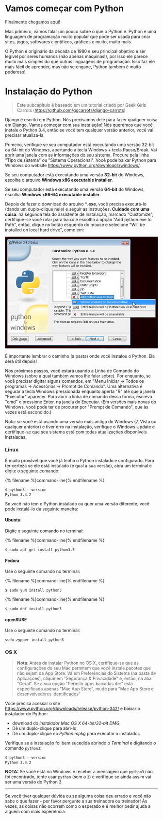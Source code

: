 # Vamos começar com Python

Finalmente chegamos aqui!

Mas primeiro, vamos falar um pouco sobre o que o Python é. Python é uma linguagem de programação muito popular que pode ser usada para criar sites, jogos, softwares científicos, gráficos e muito, muito mais.

O Python é originário da década de 1980 e seu principal objetivo é ser legível por seres humanos (não apenas máquinas!), por isso ele parece muito mais simples do que outras linguagens de programação. Isso faz ele mais fácil de aprender, mas não se engane, Python também é muito poderoso!

# Instalação do Python

> Este subcapítulo é baseado em um tutorial criado por Geek Girls Carrots (https://github.com/ggcarrots/django-carrots)

Django é escrito em Python. Nós precisamos dele para fazer qualquer coisa em Django. Vamos começar com sua instalação! Nós queremos que você instale o Python 3.4, então se você tem qualquer versão anterior, você vai precisar atualizá-la.

<!--sec data-title="Windows" data-id="python_windows" data-collapse=true ces-->
Primeiro, verifique se seu computador está executando uma versão 32-bit ou 64-bit do Windows, apertando a tecla Windows + tecla Pause/Break. Vai abrir uma janela com as informações do seu sistema. Procure pela linha "Tipo de sistema" ou "Sistema Operacional". Você pode baixar Python para Windows do website https://www.python.org/downloads/windows/. 

Se seu computador está executando uma versão **32-bit** do Windows, escolha o arquivo **Windows x86 executable installer**. 

Se seu computador está executando uma versão **64-bit** do Windows, escolha **Windows x86-64 executable installer**.

Depois de fazer o download do arquivo ***.exe**, você precisa executá-lo (dando um duplo-clique nele) e seguir as instruções. **Cuidado com uma coisa**: na segunda tela do assistente de instalação, marcado "Customize", certifique-se você rolar para baixo e escolha a opção "Add python.exe to Path", então, clique no botão esquerdo do mouse e selecione "Will be installed on local hard drive", como em:

![Não se esqueça de adicionar o Python para o Path][1]

 [1]: images/add_python_to_windows_path.png

É importante lembrar o caminho (a pasta) onde você instalou o Python. Ela será útil depois!

Nos próximos passos, você estará usando a Linha de Comando do Windows (sobre a qual também vamos lhe falar sobre). Por enquanto, se você precisar digitar alguns comandos, em "Menu Iniciar → Todos os programas → Acessórios → Prompt de Comando". Uma alternativa é segurar a tecla Windows pressionada enquanto aperta "R" até que a janela "Executar" aparecer. Para abrir a linha de comando dessa forma, escreva "cmd" e pressione Enter, na janela do Executar. (Em versões mais novas do Windows, você pode ter de procurar por "Prompt de Comando", que às vezes está escondido.)

Nota: se você está usando uma versão mais antiga do Windows (7, Vista ou qualquer anterior) e tiver erro na instalação, verifique o Windows Update e certifique-se que seu sistema está com todas atualizações disponíveis instaladas.

<!--endsec-->

### Linux

<!--sec data-title="Linux" data-id="python_linux"
data-collapse=true ces-->
É muito provável que você já tenha o Python instalado e configurado. Para ter certeza se ele está instalado (e qual a sua versão), abra um terminal e digite o seguinte comando:


{% filename %}command-line{% endfilename %}
```
$ python3 --version
Python 3.4.2
```

Se você não tem o Python instalado ou quer uma versão diferente, você pode instalá-lo da seguinte maneira:

<!--endsec-->

<!--sec data-title="Debian or Ubuntu" data-id="python_debian"
data-collapse=true ces-->

#### Ubuntu

Digite o seguinte comando no terminal:

{% filename %}command-line{% endfilename %}
```
$ sudo apt-get install python3.5
```    
<!--endsec-->

<!--sec data-title="Fedora (up to 21)" data-id="python_fedora"
data-collapse=true ces-->
#### Fedora

Use o seguinte comando no terminal:

{% filename %}command-line{% endfilename %}
```
$ sudo yum install python3
```
<!--endsec-->

<!--sec data-title="Fedora (22+)" data-id="python_fedora22"
data-collapse=true ces-->

{% filename %}command-line{% endfilename %}
```
$ sudo dnf install python3
```

<!--endsec-->

<!--sec data-title="openSUSE" data-id="python_openSUSE"
data-collapse=true ces-->

#### openSUSE

Use o seguinte comando no terminal:

    sudo zypper install python3
<!--endsec-->    

<!--sec data-title="OS X" data-id="python_OSX"
data-collapse=true ces-->
### OS X

> **Nota**: Antes de instalar Python no OS X, certifique-se que as configurações do seu Mac permitem que você instale pacotes que não sejam da App Store. Vá em Preferências do Sistema (na pasta de Aplicações), clique em "Segurança & Privacidade" e, então, na aba "Geral". Se a sua opção "Permitir apps baixadas de:" está especificada apenas "Mac App Store", mude para "Mac App Store e desenvolvedores identificados"

Você precisa acessar o site https://www.python.org/downloads/release/python-342/ e baixar o instalador do Python:

*   download do *instalador Mac OS X 64-bit/32-bit* *DMG*,
*   Dê um duplo-clique para abri-lo,
*   Dê um duplo-clique no *Python.mpkg* para executar o instalador.
<!--endsec-->    

Verifique se a instalação foi bem sucedida abrindo o *Terminal* e digitando o comando `python3`:

    $ python3 --version
    Python 3.4.2

**NOTA:** Se você está no Windows e receber a mensagem que `python3` não foi encontrado, tente usar `python` (sem o `3`) e verifique se ainda assim vai ser uma versão do Python 3.


* * *

Se você tiver qualquer dúvida ou se alguma coisa deu errado e você não sabe o que fazer - por favor pergunte a sua treinadora ou treinador! Às vezes, as coisas não ocorrem como o esperado e é melhor pedir ajuda a alguém com mais experiência.
